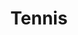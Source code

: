 ---
title: "Tennis"
excerpt: "About NTRP rank 3.0-3.5 <br/><img src='/images/federa.jpg'>"
collection: interests
---